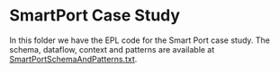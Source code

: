 # SmartPort Case Study

In this folder we have the EPL code for the Smart Port case study. The schema, dataflow, context and patterns are available at [SmartPortSchemaAndPatterns.txt](https://gitlab.com/ucase/david-corral/SmartHealthyPort/-/tree/master/SmartPortCaseStudy/SmartPortSchemaAndPatterns.txt).
